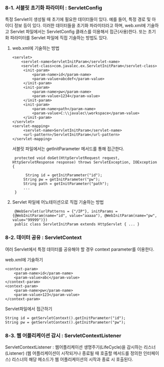 ### 8-1. 서블릿 초기화 파라미터 : ServletConfig
특정 Servlet이 생성될 때 초기에 필요한 데이터들이 있다. 예를 들어, 특정 경로 및 아이디 정보 등이 있다. 이러한 데이터들을 초기화 파라미터라고 하며, web.xml에 기술하고 Servlet 파일에서는 ServletConfig 클래스를 이용해서 접근(사용)한다. 또는 초기화 파라미터를 Servlet 파일에 직접 기술하는 방법도 있다.

1. web.xml에 기술하는 방법

	   <servlet>
		   <servlet-name>ServletInitParam</servlet-name>
		   <servlet-class>com.javalec.ex.ServletInitParam</servlet-class>
	    	<init-param>
	    		<param-name>id</param-name>
	    		<param-value>abcdef</param-value>
	    	</init-param>
	    	<init-param>
	    		<param-name>pw</param-name>
	    		<param-value>1234</param-value>
	    	</init-param> 
	    	<init-param>
	    		<param-name>path</param-name>
	    		<param-value>C:\\javalec\\workspace</param-value>
	    	</init-param>  
	   </servlet>	  	
	   <servlet-mapping>
	      	<servlet-name>ServletInitParam</servlet-name>
	      	<url-pattern>/ServletInitParam</url-pattern>
	   </servlet-mapping>

	서블릿 파일에서는 getInitParameter 메서드를 통해 접근한다.

		protected void doGet(HttpServletRequest request, HttpServletResponse response) throws ServletException, IOException {
		    		
			 String id = getInitParameter("id");
		    String pw = getInitParameter("pw");
		    String path = getInitParameter("path");
		    ...
	    }	    

2. Servlet 파일에 어노테이션으로 직접 기술하는 방법

	    @WebServlet(urlPatterns = {"/IP"}, initParams = {@WebInitParam(name="id", value="aaaaa"), @WebInitParam(name="pw", value="99999")})
	    public class ServletInitParam extends HttpServlet { ... }

### 8-2. 데이터 공유 : ServletContext
여러 Servlet에서 특정 데이터를 공유해야 할 경우 context parameter를 이용한다.

web.xml에 기술하기

    <context-param>
      	<param-name>id</param-name>
      	<param-value>abc</param-value>
    </context-param>
    <context-param>
      	<param-name>pw</param-name>
	    <param-value>123</param-value>
    </context-param>

Servlet파일에서 접근하기

    String id = getServletContext().getInitParameter("id");
    String pw = getServletContext().getInitParameter("pw");

### 8-3. 웹 어플리케이션 감시 : ServletContextListener
ServletContextListener : 웹어플리케이션 생명주기(LifeCycle)을 감시하는 리스너(Listener) (웹 어플리케이션이 시작되거나 종료될 때 호출할 메서드를 정의한 인터페이스)
리스너의 해당 메소드가 웹 어플리케이션의 시작과 종료 시 호출된다.



<!--stackedit_data:
eyJoaXN0b3J5IjpbLTE1ODM1MDMyNjUsMTc2NTUxMzcxMCw3Nz
AyODEyMjMsLTk5MTU2MjYwOCwyMTAyMTI2NzM0LC04MDI2OTA5
NjksOTQzOTc2MTUyXX0=
-->